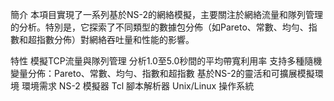 簡介
本項目實現了一系列基於NS-2的網絡模擬，主要關注於網絡流量和隊列管理的分析。特別是，它探索了不同類型的數據包分佈（如Pareto、常數、均勻、指數和超指數分佈）對網絡吞吐量和性能的影響。

特性
模擬TCP流量與隊列管理
分析1.0至5.0秒間的平均帶寬利用率
支持多種隨機變量分佈：Pareto、常數、均勻、指數和超指數
基於NS-2的靈活和可擴展模擬環境
環境需求
NS-2 模擬器
Tcl 腳本解析器
Unix/Linux 操作系統
